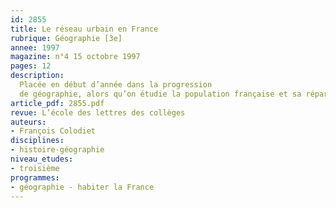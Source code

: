 ```yaml
---
id: 2855
title: Le réseau urbain en France 
rubrique: Géographie [3e]
annee: 1997
magazine: n°4 15 octobre 1997
pages: 12
description: 
  Placée en début d’année dans la progression
  de géographie, alors qu’on étudie la population française et sa répartition, la notion de réseau urbain permet d’appréhender des structures essentielles du territoire – la hiérarchie urbaine, l’existence de régions polarisées ou moins organisées, la logique des principaux axes de communication, ainsi que certaines contraintes de la politique d’aménagement du territoire. Plus prosaïquement, ce cours permet aux élèves de mémoriser la localisation des principales agglomérations. Cette approche ne vaut que si elle permet d’expliquer l’espace tel qu’il est vécu par ses habitants, c’est-à-dire à travers des déplacements ou le recours à des services urbains plus ou moins rares. Le cours utilise des cartes à différentes échelles, régionale et nationale.
article_pdf: 2855.pdf
revue: L’école des lettres des collèges
auteurs:
- François Colodiet
disciplines:
- histoire-géographie
niveau_etudes:
- troisième
programmes:
- géographie - habiter la France
---
```

